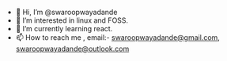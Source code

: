 - 👋 Hi, I’m @swaroopwayadande
- 👀 I’m interested in linux and FOSS.
- 🌱 I’m currently learning react.
- 📫 How to reach me , email:- swaroopwayadande@gmail.com, swaroopwayadande@outlook.com
